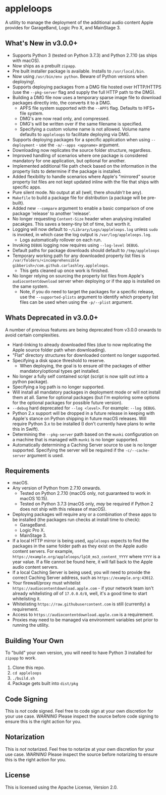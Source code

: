 # appleloops
A utility to manage the deployment of the additional audio content Apple provides for GarageBand, Logic Pro X, and MainStage 3.

## What's New in v3.0.0+
- Supports Python 3 (tested on Python 3.7.3) and Python 2.7.10 (as ships with macOS).
- Now ships as a prebuilt `zipapp`.
- Pre built installer package is available. Installs to `/usr/local/bin`.
- Now using `/usr/bin/env python`. Beware of Python versions when deploying!.
- Supports deploying packages from a DMG file hosted over HTTP/HTTPS (use the `--pkg-server` flag and supply the full HTTP path to the DMG).
- Building a DMG file now uses a temporary sparse image file to download packages directly into, the converts it to a DMG.
  - APFS file system supported with the `--APFS` flag. Defaults to HFS+ file system.
  - DMG's are now read only, and compressed.
  - DMG's will be written over if the same filename is specified.
  - Specifying a custom volume name is not allowed. Volume name defaults to `appleloops` to facilitate deploying via DMG.
- Supports deploying packages for a specific application when using `--deployment` - use the `-a/--apps <appname>` argument.
- Downloading now replicates the source folder structure, regardless.
- Improved handling of scenarios where one package is considered mandatory for one application, but optional for another.
- Implemented additional file path check based on the information in the property lists to determine if the package is installed.
- Added flexibility to handle scenarios where Apple's "mirrored" source property list files are not kept updated inline with the file that ships with specific apps.
- Pure silent mode. No output at all (well, there _shouldn't_ be any).
- `Makefile` to build a package file for distribution (a package will be pre-built).
- Added new `--compare` argument to enable a basic comparison of one package 'release' to another 'release'.
- No longer requesting `Content-Size` header when analysing installed pacakges. This saves a teeny-tiny bit of time, but worth it.
- Logging will now default to `~/Library/Logs/appleloops.log` unless `sudo` is invoked, in which case the log output is `/var/log/appleloops.log`.
  - Logs automatically rollover on each run.
- Invoking `DEBUG` logging now requires using `--log-level DEBUG`.
- Default paths for package downloads should default to `/tmp/appleloops`
- Temporary working path for any downloaded property list files is `/var/folders/<incomprehensible gibberish>/com.github.carlashley.appleloops`.
  - This gets cleaned up once work is finished.
- No longer relying on sourcing the property list files from Apple's `audiocontentdownload` server when deploying or if the app is installed on the same system.
  - Note, if you do need to target the packages for a specific release, use the `--supported-plists` argument to identify which property list files can be used when using the `-p/--plist` argument.

## Whats Deprecated in v3.0.0+
A number of previous features are being deprecated from v3.0.0 onwards to avoid certain complexities.
- Hard-linking to already downloaded files (due to now replicating the Apple source folder path when downloading).
- "Flat" directory structures for downloaded content no longer supported.
- Specifying a disk space threshold to reserve.
  - When deploying, the goal is to ensure _all_ the packages of either mandatory/optional types get installed.
- No longer a fully self contained script (script is now split out into a python package).
- Specifying a log path is no longer supported.
- Will install all mandatory packages in deployment mode or will not install them at all. Same for optional packages (but I'm exploring some options for the optional packages for possible future version).
- `--debug` hard deprecated for `--log <level>`. For example: `--log DEBUG`.
- Python 2.x support will be dropped in a future release in keeping with Apple's stance on Python shipping in future macOS releases. Will require Python 3.x to be installed (I don't currently have plans to write this in Swift).
- Determining the `--pkg-server` path based on the `munki` configuration on a machine that is managed with `munki` is no longer supported.
- Automatically determining a Caching Server source to use is no longer supported. Specifying the server will be required if the `-c/--cache-server` argument is used.

## Requirements
- macOS.
- Any version of Python from 2.7.10 onwards.
  - Tested on Python 2.7.10 (macOS only, not guaranteed to work in macOS 10.15).
  - Tested on Python 3.7.3 (macOS only, _may_ be required if Python 2 does not ship with this release of macOS).
- Deploying packages will require any or a combination of these apps to be installed (the packages run checks at install time to check):
  - GarageBand.
  - Logic Pro X.
  - MainStage 3.
- If a local HTTP mirror is being used, `appleloops` expects to find the packages in the same folder path as they exist on the Apple audio content servers. For example, `https://example.org/appleloops/lp10_ms3_content_YYYY` where `YYYY` is a year value. If a file cannot be found here, it will fall back to the Apple audio content servers.
- If a local Caching Server is being used, you will need to provide the correct Caching Server address, such as `https://example.org:43012`.
- Your firewall/proxy must whitelist `https://audiocontentdownload.apple.com` - if your network team isn't already whitelisting _all_ of `17.0.0.0/8`, well, it's a good time to start whitelisting it.
- Whitelisting `https://raw.githubusercontent.com` is still (currently) a requirement.
- Access to `https://audiocontentdownload.apple.com` is a requirement.
- Proxies may need to be managed via environment variables set prior to running the utility.

## Building Your Own
To "build" your own version, you will need to have Python 3 installed for `zipapp` to work.
1. Clone this repo.
1. `cd appleloops`
1. `./build.sh`
1. Package gets built into `dist/pkg`

## Code Signing
This is _not_ code signed. Feel free to code sign at your own discretion for your use case.
*WARNING* Please inspect the source before code signing to ensure this is the right action for you.

## Notarization
This is _not_ notarized. Feel free to notarize at your own discretion for your use case.
*WARNING* Please inspect the source before notarizing to ensure this is the right action for you.

## License
This is licensed using the Apache License, Version 2.0.
